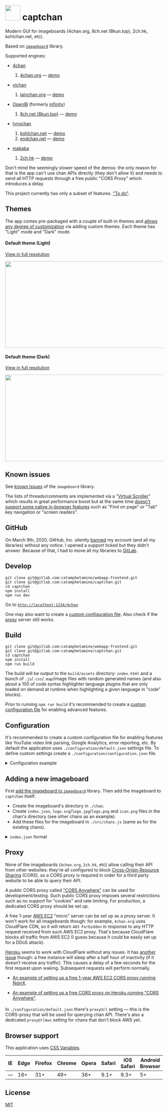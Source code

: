 # <img src="https://gitlab.com/catamphetamine/captchan/-/raw/master/assets/images/icon%40192x192.png" width="48" height="48"/> captchan

Modern GUI for imageboards (4chan.org, 8ch.net (8kun.top), 2ch.hk, kohlchan.net, etc).

Based on [`imageboard`](https://gitlab.com/catamphetamine/imageboard) library.

Supported engines:

* [4chan](https://github.com/4chan/4chan-API)

	1. [4chan.org](https://www.4chan.org/) — [demo](https://captchan.surge.sh/4chan)

* [vichan](https://github.com/vichan-devel/vichan)

	1. [lainchan.org](https://lainchan.org/) — [demo](https://captchan.surge.sh/lainchan)

* [OpenIB](https://github.com/OpenIB/OpenIB/) (formerly [infinity](https://github.com/ctrlcctrlv/infinity))

	1. [8ch.net (8kun.top)](https://8kun.top/) — [demo](https://captchan.surge.sh/8ch)

* [lynxchan](https://gitgud.io/LynxChan/LynxChan)

	1. [kohlchan.net](https://kohlchan.net) — [demo](https://captchan.surge.sh/kohlchan)
	2. [endchan.net](https://endchan.net) — [demo](https://captchan.surge.sh/endchan)

* [makaba](https://2ch.hk/api/)

	1. [2ch.hk](https://2ch.hk/) — [demo](https://captchan.surge.sh/2ch)

<!-- (too much DDoS protection [won't let it in](https://github.com/OpenIB/OpenIB/issues/302)) -->
<!-- , [`arisuchan.jp` demo](https://captchan.surge.sh/?chan=arisuchan). -->

Don't mind the seemingly slower speed of the demos: the only reason for that is the app can't use chan APIs directly (they don't allow it) and needs to send all HTTP requests through a free public "CORS Proxy" which introduces a delay.

This project currently has only a subset of features. ["To do"](https://trello.com/b/68XTgoLV/captchan).

<!--
	Miscellaneous:

  * Add comment menu: Hide, Report, Copy Link, View Source, Hide all posts from this author (if `post.id` is available), Expand all images/videos, Run slideshow for all attachments, Open on original website.
	* Maybe add delete post/attachment button. (can delete posts and files without password on 4chan)
	* When text is selected, show "Reply" tooltip for quoting the selected text in a reply.
	* Add post selection from post menu to report several posts in a single report.
	* Format MathML equations on `4chan.org/sci`. Block-level equations: [eqn]f(x_4) = a+2*b[/eqn]. Inline equations: [math]f(x)=\\frac{x^3-x}{(x^2+1)^2}[/math].
-->

## Themes

The app comes pre-packaged with a couple of built-in themes and [allows any degree of customization](https://gitlab.com/catamphetamine/captchan/blob/master/docs/themes/guide.md) via adding custom themes. Each theme has "Light" mode and "Dark" mode.

#### Default theme (Light)

[View in full resolution](https://gitlab.com/catamphetamine/captchan/-/raw/master/docs/images/default-theme-light-mode-3605x1955.png)

<img src="https://gitlab.com/catamphetamine/captchan/-/raw/master/docs/images/default-theme-light-mode-1024x555.png" width="512" height="277"/>

#### Default theme (Dark)

[View in full resolution](https://gitlab.com/catamphetamine/captchan/-/raw/master/docs/images/default-theme-dark-mode-3605x1955.png)

<img src="https://gitlab.com/catamphetamine/captchan/-/raw/master/docs/images/default-theme-dark-mode-1024x555.png" width="512" height="277"/>

<!--
### Neon Genesis Evangelion

#### Light

[View in full resolution](https://gitlab.com/catamphetamine/captchan/-/raw/master/docs/images/eva-theme-light-mode-3605x1955.png)

<img src="https://gitlab.com/catamphetamine/captchan/-/raw/master/docs/images/eva-theme-light-mode-1024x555.png" width="512" height="277"/>

#### Dark

[View in full resolution](https://gitlab.com/catamphetamine/captchan/-/raw/master/docs/images/eva-theme-dark-mode-3605x1955.png)

<img src="https://gitlab.com/catamphetamine/captchan/-/raw/master/docs/images/eva-theme-dark-mode-3605x1955.png" width="512" height="277"/>

## Screenshots

### Media

[View in full resolution](https://gitlab.com/catamphetamine/captchan/-/raw/master/docs/images/screenshot-slideshow-3602x1952.png)

<img src="https://gitlab.com/catamphetamine/captchan/-/raw/master/docs/images/screenshot-slideshow-1024x555.png" width="512" height="278"/>
-->

## Known issues

See [known issues](https://gitlab.com/catamphetamine/imageboard#known-issues) of the `imageboard` library.

The lists of threads/comments are implemented via a "[Virtual Scroller](https://gitlab.com/catamphetamine/virtual-scroller)" which results in great performance boost but at the same time [doesn't support some native in-browser features](https://gitlab.com/catamphetamine/virtual-scroller#search-focus-management) such as "Find on page" or "Tab" key navigation or "screen readers".

## GitHub

On March 9th, 2020, GitHub, Inc. silently [banned](https://medium.com/@catamphetamine/how-github-blocked-me-and-all-my-libraries-c32c61f061d3) my account (and all my libraries) without any notice. I opened a support ticked but they didn't answer. Because of that, I had to move all my libraries to [GitLab](https://gitlab.com/catamphetamine).

## Develop

```
git clone git@gitlab.com:catamphetamine/webapp-frontend.git
git clone git@gitlab.com:catamphetamine/captchan.git
cd captchan
npm install
npm run dev
```

Go to [`http://localhost:1234/4chan`](http://localhost:1234/4chan)

One may also want to create a [custom configuration file](#configuration). Also check if the [proxy](#proxy) server still works.

## Build

```
git clone git@gitlab.com:catamphetamine/webapp-frontend.git
git clone git@gitlab.com:catamphetamine/captchan.git
cd captchan
npm install
npm run build
```

The build will be output to the `build/assets` directory: `index.html` and a bunch of `.js`/`.css`/`.map`/image files with random generated names (and also about a 100 of code syntax highlighter language plugins that are only loaded on demand at runtime when highlighting a given language in "code" blocks).

Prior to running `npm run build` it's recommended to create a [custom configuration file](#configuration) for enabling advanced features.

## Configuration

It's recommended to create a custom configuration file for enabling features like YouTube video link parsing, Google Analytics, error reporting, etc. By default the application uses `./configuration/default.json` settings file. To define custom settings create a `./configuration/configuration.json` file.

<details>
<summary>Configuration example</summary>

#### configuration.json

```js
{
	// The default chan to use.
	// For a built-in chan supply the chan id.
	// For a custom chan, supply a chan config JSON:
	// it should be a merge between an `imageboard` chan
	// config JSON and a `captchan` chan config JSON.
	// See the "chan" directory for the list of built-in chans
	// and their `index.json` configuration JSON.
	"chan": "4chan",

	// Google Analytics can be used for tracking page views.
	// Though most users block it in their web browsers.
	"googleAnalytics": {
		"id": "UA-123456789-0"
	},

	// YouTube Data API V3 is used for parsing YouTube links
	// into embedded video attachments having a title and a thumbnail.
	"youtube": {
		// Can be single key or an array of keys in which case
		// a key will be randomly selected from the list on every API request.
		// YouTube has a limit of `1 000 000` API requests per day for a key.
		"apiKey": "TpJTfNAIzaFVteEnl4E-SyCvZRvuuHUZeL3owO8"
	},

	// CORS Proxy settings (see the "Proxy" section of the readme).
	// AWS EC2 is the easiest way to set up a free 1-year proxy.
	"proxyUrlAws": "https://example.compute.amazonaws.com/{url}",

	// Chans behind CloudFlare CDN deny access for AWS IP addresses.
	// Such chans can be proxied through Heroku, for example.
	"proxyUrl": "https://example.herokuapp.com/{url}",

	// `sentry.io` can be set up to report all client-side errors.
	"sentry.io": {
		"url": "https://1d8af64f618e9b01849237ccbc26e968@sentry.io/1413881"
	},

	// "Base path" can be set up to host the app not at the root level of the domain.
	// By default, it assumes that the app is hosted at the root level.
	"basePath": "/subpath",

	// Sometimes chan administration needs to announce something
	// to the users. Things like latest news, contests, etc.
	// See the "Announcements" section below.
	// The URL must be a "same-origin" one (a "relative" URL).
	"announcementUrl": "/announcement.json",

	// Announcement polling interval (in milliseconds).
	// By default it checks for new announcements every hour:
	// 60 * 60 * 1000 = 3600000
	"announcementPollInterval": 3600000,

	// Whether to show GDPR Cookie Notice.
	// Is `false` by default.
	"cookieNotice": true,

	// If `cookiePolicyUrl` is set then a "Learn More" link
	// will be shown in the GDPR Cookie Notice.
	"cookiePolicyUrl": "http://example.com/cookie-policy.html",

	// The maximum length of a thread comment (in "points")
	// until a "Read more"  preview is generated for it.
	// Is `1000` by default.
	"commentLengthLimit": 1000,

	// The maximum length of a thread preview (in "points") on board page
	// until a "Read more"  preview is generated for it.
	// Is `500` by default.
	"commentLengthLimitForThreadPreview": 500
}
```

<details>
<summary>Announcements</summary>

###

Sometimes chan administration needs to announce something to the users. Things like latest news, contests, etc. For that an optional `announcementUrl` configuration parameter exists. For example, if a chan is hosted at `4chan.org` then `announcementUrl` could be `/announcement.json` meaning that the app will periodically try to `GET https://4chan.org/announcement.json`: if the file exists and is not empty then the app will show the announcement — a user will be presented with an announcement bar on top of the page. When a user clicks the close (x) button an `announcementRead` cookie is created with the value of the announcement date and so the announcement is no longer shown for this user until there's a new announcement with a different date.

#### announcement.json

```js
{
	// Date in "ISO" format.
	// Could be just a date:
	// date: "2019-07-02"
	// or a date with time:
	date: "2019-07-02T14:37",
	// Announcement content (either a string or an array of strings and objects).
	content: [
		"4chan is now owned and led by ",
		{
			"type": "link",
			"url": "https://twitter.com/hiroyuki_ni",
			"content": "Hiroyuki Nishimura"
		},
		", the founder of the largest anonymous BBS in Japan, 2channel. Read the full announcement on the ",
		{

			"type": "link",
			"url": "https://www.4chan.org/4channews.php",
			"content": "4chan News page"
		},
		"."
	]
}
```
</details>
</details>

## Adding a new imageboard

First [add the imageboard to `imageboard`](https://gitlab.com/catamphetamine/imageboard#adding-a-new-imageboard) library. Then add the imageboard to `captchan` itself:

* Create the imageboard's directory in `./chan`.
* Create `index.json`, `logo.svg`/`logo.jpg`/`logo.png` and `icon.png` files in the chan's directory (see other chans as an example).
* Add these files for the imageboard in `./src/chans.js` (same as for the existing chans).

<details>
<summary><code>index.json</code> format</summary>

###

```js
{
	// (required)
	// Chan unique ID.
	"id": "4chan",

	// (required)
	// Chan title.
	"title": "4chan",

	// (optional)
	// The text displayed under chan "title" on the home page.
	"subtitle": "The imageboard",

	// (required)
	// Chan description.
	// Can be a `String` or `InlineContent` (text with hyperlinks):
	// https://gitlab.com/catamphetamine/social-components/-/blob/master/docs/Post/PostContent.md
	"description": "4chan is the oldest English-speaking imageboard",

	// (optional)
	// Footer links.
	// Each link must have `text` and `url`.
	// Link `type` is optional and currently doesn't have any effect.
	"links": [{
		"type": "rules",
		"text": "Rules",
		"url": "http://www.4chan.org/rules"
	}, {
		"type": "faq",
		"text": "FAQ",
		"url": "http://www.4chan.org/faq"
	}, {
		"type": "twitter",
		"text": "Twitter",
		"url": "https://twitter.com/4chan"
	}],

	// (optional)
	// Footer copyright.
	// Can be a `String` or `InlineContent` (text with hyperlinks):
	// https://gitlab.com/catamphetamine/webapp-frontend/blob/master/src/utility/post/PostContent.md
	"copyright": "Copyright © 2003-2019 4chan community support LLC. All rights reserved.",

	// (required)
	// JSON API URLs.
	"api": {
		// (required)
		// The API for getting a thread with its comments.
		"getThread": "/{boardId}/res/{threadId}.json",

		// (required)
		// The API for getting the list of threads of a board.
		"getThreads": "/{boardId}/catalog.json",

		// (optional)
		// The API for getting the boards list.
		// If the "get boards" API is missing
		// (which is the case for `vichan` and `lynxchan` engines)
		// then provide the boards list manually
		// via the "boards" configuration parameter.
		"getBoards": "/boards.json"
	},

	// (optional)
	// If the "get boards" API is missing
	// (which is the case for `vichan` and `lynxchan` engines)
	// then provide the boards list manually
	// via the "boards" configuration parameter.
	"boards": [{
		"id": "art",
		"name": "Art and Design"
	}, {
		"id": "cult",
		"name": "Culture and Media"
	}],

	// (optional)
	// Defines the order of board categories in the sidebar
	// when "By Category" board list view mode is selected.
	"boardCategories": [
		"Japanese Culture",
		"Video Games",
		"Interests",
		"Creative",
		"Other",
		"Miscellaneous",
		"Adult"
	],

	// (optional)
	// If "get boards" API provides board categories
	// and if there're too many boards in some category
	// then such board category can be hidden in the sidebar
	// and "Show All Boards" link will appear under the boards list.
	"hideBoardCategories": [
		"User boards"
	],

	// (optional)
	// The fetched list of boards is cached in order to reduce
	// the load on the server when a user opens multiple tabs.
	// By default, it caches the list of boards for one day.
	"boardsCacheTimeout": 86400000,

	// (optional)
	// Most chans use "relative" URLs for attachments.
	// Some chans also may have "backup" domains
	// in case their primary domain name is
	// blocked by the authorities.
	// These backup domains may be used by `captchan`
	// to output the correct image URLs for such chans:
	// if a chan uses "relative" URLs for attachments
	// and is running on one of its "backup" domains
	// `captchan` will use "relative" image URLs
	// (`/images/...`) rather than absolute ones
	// (`https://default-chan-domain.net/images/...`)
	// so that if `default-chan-domain.net` is unavailable
	// then images won't output "404 Not Found" error.
	// There's no need to include the default domain
	// in the list beacuse it will be included automatically.
	"domains": [
		"kohl.chan",
		"kohlchankxguym67.onion",
		"kohlchan7cwtdwfuicqhxgqx4k47bsvlt2wn5eduzovntrzvonv4cqyd.onion"
	],

	// (optional)
	// Error page pictures.
	"errorPages": {
		"404": {
			"images": [
				"https://s.4cdn.org/image/error/404/404-DanKim.gif",
				"https://s.4cdn.org/image/error/404/404-Anonymous-3.png",
				"https://s.4cdn.org/image/error/404/404-Anonymous-5.png",
				"https://s.4cdn.org/image/error/404/404-Anonymous-6.png"
			]
		}
	}
}
```
<!--
	// (optional)
	// CORS proxy settings.
	// By default, all imageboards require a "CORS Proxy" in order to
	// be able to send HTTP requests to imageboard API (and get a response).
	// Theoretically, some imageboard admins could allow "Cross-Origin" HTTP requests
	// and in that case no proxying would be required when making HTTP requests from other domains,
	// in which case set the `"proxy"` setting to `false`.
	// By default it's set to `true` meaning "proxying is required".
	"proxy": false,
-->
</details>

## Proxy

None of the imageboards (`4chan.org`, `2ch.hk`, etc) allow calling their API from other websites: they're all configured to block [Cross-Origin Resource Sharing](https://en.wikipedia.org/wiki/Cross-origin_resource_sharing) (CORS), so a CORS proxy is required in order for a third party website to be able to query their API.

A public CORS proxy called ["CORS Anywhere"](https://cors-anywhere.herokuapp.com/) can be used for development/testing. Such public CORS proxy imposes several restrictions such as no support for "cookies" and rate limiting. For production, a dedicated CORS proxy should be set up.

A free 1-year [AWS EC2](https://aws.amazon.com/ec2/) "micro" server can be set up as a proxy server. It won't work for all imageboards though: for example, `4chan.org` uses CloudFlare CDN, so it will return `403 Forbidden` in response to any HTTP request received from such AWS EC2 proxy. That's because CloudFlare blocks all traffic from AWS EC2 (I guess because it could be easily set up for a DDoS attack).

[Heroku](https://www.heroku.com/) seems to work with CloudFlare without any issues. It has [another issue](https://devcenter.heroku.com/articles/getting-started-with-nodejs?singlepage=true#scale-the-app) though: a free instance will sleep after a half hour of inactivity (if it doesn’t receive any traffic). This causes a delay of a few seconds for the first request upon waking. Subsequent requests will perform normally.

* [An example of setting up a free 1-year AWS EC2 CORS proxy running NginX](https://gitlab.com/catamphetamine/captchan/tree/master/CORS-PROXY-AWS-NGINX.md).

* [An example of setting up a free CORS proxy on Heroku running "CORS Anywhere"](https://gitlab.com/catamphetamine/captchan/tree/master/CORS-PROXY-HEROKU-CORS-ANYWHERE.md).

####

In `./configuration/default.json` there's `proxyUrl` setting — this is the CORS-proxy that will be used for querying chan API. There's also a dedicated `proxyUrlAws` setting for chans that don't block AWS yet.

## Browser support

This application uses [CSS Variables](https://caniuse.com/#feat=css-variables).

<!-- [`position: sticky`](https://caniuse.com/#feat=css-sticky) -->
<!-- | —  | 16+  | 32+     | 56+    | 42+   | 9.1+   | 9.3+       | 5+              | -->

<!-- [`fetch`](https://caniuse.com/#feat=fetch) -->
<!-- | —  | 16+  | 39+     | 49+    | 36+   | 10.1+  | 10.3+      | 5+              | -->

| IE | Edge | Firefox | Chrome | Opera | Safari | iOS Safari | Android Browser |
|----|------|---------|--------|-------|--------|------------|-----------------|
| —  | 16+  | 31+     | 49+    | 36+   | 9.1+   | 9.3+       | 5+              |

## License

[MIT](LICENSE)